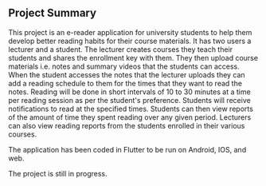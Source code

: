 ## Project Summary

This project is an e-reader application for university students to help
them develop better reading habits for their course materials. It has two users a lecturer and a student.
The lecturer creates courses they teach their students and shares the enrollment key with them. They then upload
course materials i.e. notes and summary videos that the students can access. When the student accesses the notes that the 
lecturer uploads they can add a reading schedule to them for the times that they want to read the notes. Reading will be done in
short intervals of 10 to 30 minutes at a time per reading session as per the student's preference. Students will receive notifications to read at the specified times.
Students can then view reports of the amount of time they spent reading over any given period. Lecturers can also view reading reports from the students enrolled in their various courses.

The application has been coded in Flutter to be run on Android, IOS, and web.

The project is still in progress.


